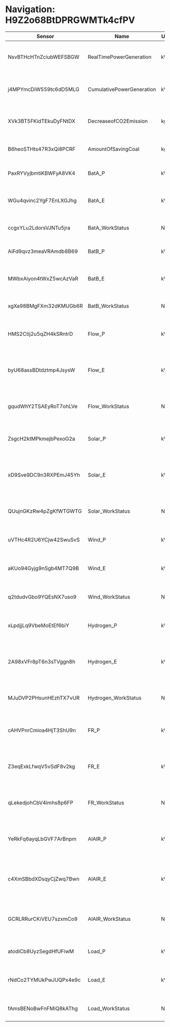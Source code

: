 # Navigation: H9Z2o68BtDPRGWMTk4cfPV

|Sensor|Name|Unit|Desc|DisplayType|
|----|----|----|----|----|
|NsvBTHcHTnZciubWEFSBGW|RealTimePowerGeneration|kWh|新能源实时发电量|num|
|j4MPYmcDiW559tc6dD5MLG|CumulativePowerGeneration|kW|新能源累计发电量|num|
|XVk3BT5FKidTEkuDyFNtDX|DecreaseofCO2Emission|kg|减少碳排放量(CO2)|num|
|B6heoSTHts47R3xQi8PCRF|AmountOfSavingCoal|kg|折合标煤量|num|
|PaxRYVyjbmtiKBWFyA8VK4|BatA_P|kW|BatA实时功率|num|
|WGu4qvinc2YgF7EnLXGJhg|BatA_E|kWh|BatA累计发电量|num|
|ccgxYLu2LdorsVJNTu5jra|BatA_WorkStatus|NA|BatA工作状态|num|
|AiFd9qvz3meaVRAmdb8B69|BatB_P|kW|BatB实时功率|num|
|MWbxAiyon4tWxZ5wcAzVaR|BatB_E|kWh|BatB累计发电量|num|
|xgXa98BMgFXm32dKMUGb6R|BatB_WorkStatus|NA|BatB工作状态|num|
|HMS2Ctij2u5qZH4kSRntrD|Flow_P|kW|液流系统实时功率|num|
|byU68assBDtdztmp4JsysW|Flow_E|kWh|液流系统累计发电量|num|
|gqudWhY2TSAEyRoT7ohLVe|Flow_WorkStatus|NA|液流系统工作状态|num|
|ZsgcH2ktMPkmejbPexoG2a|Solar_P|kW|光伏系统实时功率|num|
|xD9Sve9DC9n3RXPEmJ45Yh|Solar_E|kWh|光伏系统累计发电量|num|
|QUujnGKzRw4pZgKfWTGWTG|Solar_WorkStatus|NA|光伏系统工作状态|num|
|uVTHc4R2U6YCjw42SwuSvS|Wind_P|kW|风电实时功率|num|
|aKUo94Gyjg9nSgb4MT7Q9B|Wind_E|kWh|风电累计发电量|num|
|q2tdudvGbo9YQEsNX7uso9|Wind_WorkStatus|NA|风电工作状态|num|
|xLpdjjLq9VbeMoEtEf6biY|Hydrogen_P|kW|氢能系统实时功率|num|
|2A98xVFr8pT6n3sTVggn8h|Hydrogen_E|kWh|氢能系统累计发电量|num|
|MJuDVP2PHsunHEzhTX7vUR|Hydrogen_WorkStatus|NA|氢能系统工作状态|num|
|cAHVPnrCmioa4HjT3ShU9n|FR_P|kW|调频系统实时功率|num|
|Z3eqExkLfwqV5vSdF8v2kg|FR_E|kWh|调频系统累计发电量|num|
|qLekedjohCbV4imhs8p6FP|FR_WorkStatus|NA|调频系统工作状态|num|
|YeRkFq6ayqLbGVF7ArBnpm|AlAIR_P|kW|铝空气系统实时功率|num|
|c4XmSBbdXDsqyCjZwq7Bwn|AlAIR_E|kWh|铝空气系统累计发电量|num|
|GCRLRRurCKiVEU7szxmCo9|AlAIR_WorkStatus|NA|铝空气系统工作状态|num|
|atodiCb8UyzSegdHfUFiwM|Load_P|kW|负载实时功率|num|
|rNdCo2TYMUkPwJUQPx4e9c|Load_E|kWh|负载累计发电量|num|
|fAmsBENoBwFnFMiQ8kAThg|Load_WorkStatus|NA|负载工作状态|num|
